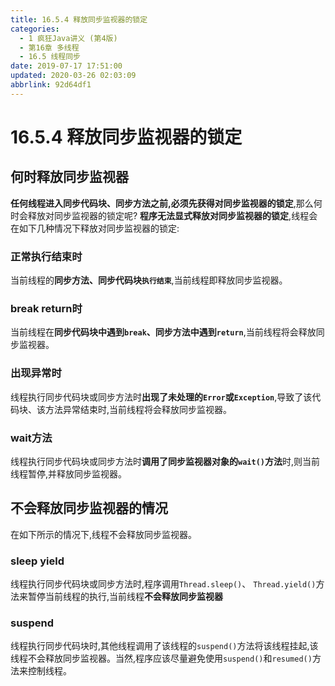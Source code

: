 ```yaml
---
title: 16.5.4 释放同步监视器的锁定
categories: 
  - 1 疯狂Java讲义 (第4版)
  - 第16章 多线程
  - 16.5 线程同步
date: 2019-07-17 17:51:00
updated: 2020-03-26 02:03:09
abbrlink: 92d64df1
---
```

# 16.5.4 释放同步监视器的锁定
## 何时释放同步监视器
**任何线程进入同步代码块、同步方法之前,必须先获得对同步监视器的锁定**,那么何时会释放对同步监视器的锁定呢?
**程序无法显式释放对同步监视器的锁定**,线程会在如下几种情况下释放对同步监视器的锁定:
### 正常执行结束时
当前线程的**同步方法、同步代码块`执行结束`**,当前线程即释放同步监视器。
### break return时
当前线程在**同步代码块中遇到`break`、同步方法中遇到`return`**,当前线程将会释放同步监视器。
### 出现异常时
线程执行同步代码块或同步方法时**出现了未处理的`Error`或`Exception`**,导致了该代码块、该方法异常结束时,当前线程将会释放同步监视器。
### wait方法
线程执行同步代码块或同步方法时**调用了同步监视器对象的`wait()`方法**时,则当前线程暂停,并释放同步监视器。

## 不会释放同步监视器的情况
在如下所示的情况下,线程不会释放同步监视器。
### sleep yield
线程执行同步代码块或同步方法时,程序调用`Thread.sleep()`、 `Thread.yield()`方法来暂停当前线程的执行,当前线程**不会释放同步监视器**
### suspend
线程执行同步代码块时,其他线程调用了该线程的`suspend()`方法将该线程挂起,该线程不会释放同步监视器。当然,程序应该尽量避免使用`suspend()`和`resumed()`方法来控制线程。

